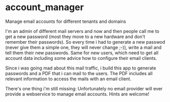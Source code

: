 # account_manager
Manage email accounts for different tenants and domains

I'm an admin of different mail servers and now and then people call 
me to get a new password (most they move to a new hardware and don't 
remember their passwords). So every time i had to generate a new passwod 
(never give them a simple one, they will never change ;-)), write a mail 
and tell them their new passwords. Same for new users, which need to get 
all account data including some advice how to configure their email clients.

Since i was going mad about this mail traffic, i build this app to generate 
passwords and a PDF that i can mail to the users. The PDF includes all relevant 
information to access the mails with an email client.

There's one thing i'm still missing: Unfortunately no email provider will ever
provide a webservice to manage email accounts. Hints are welcome!
